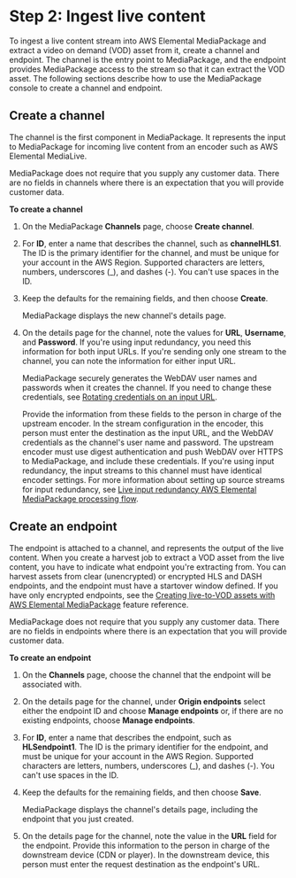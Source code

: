 # Step 2: Ingest live content<a name="gs-ingest-live"></a>

To ingest a live content stream into AWS Elemental MediaPackage and extract a video on demand \(VOD\) asset from it, create a channel and endpoint\. The channel is the entry point to MediaPackage, and the endpoint provides MediaPackage access to the stream so that it can extract the VOD asset\. The following sections describe how to use the MediaPackage console to create a channel and endpoint\.

## Create a channel<a name="gs-create-channel-ltov"></a>

The channel is the first component in MediaPackage\. It represents the input to MediaPackage for incoming live content from an encoder such as AWS Elemental MediaLive\. 

MediaPackage does not require that you supply any customer data\. There are no fields in channels where there is an expectation that you will provide customer data\.

**To create a channel**

1. On the MediaPackage **Channels** page, choose **Create channel**\.

1. For **ID**, enter a name that describes the channel, such as **channelHLS1**\. The ID is the primary identifier for the channel, and must be unique for your account in the AWS Region\. Supported characters are letters, numbers, underscores \(\_\), and dashes \(\-\)\. You can't use spaces in the ID\.

1. Keep the defaults for the remaining fields, and then choose **Create**\.

   MediaPackage displays the new channel's details page\.

1. On the details page for the channel, note the values for **URL**, **Username**, and **Password**\. If you're using input redundancy, you need this information for both input URLs\. If you're sending only one stream to the channel, you can note the information for either input URL\. 

   MediaPackage securely generates the WebDAV user names and passwords when it creates the channel\. If you need to change these credentials, see [Rotating credentials on an input URL](channels-rotate-creds.md)\.

   Provide the information from these fields to the person in charge of the upstream encoder\. In the stream configuration in the encoder, this person must enter the destination as the input URL, and the WebDAV credentials as the channel's user name and password\. The upstream encoder must use digest authentication and push WebDAV over HTTPS to MediaPackage, and include these credentials\. If you're using input redundancy, the input streams to this channel must have identical encoder settings\. For more information about setting up source streams for input redundancy, see [Live input redundancy AWS Elemental MediaPackage processing flow](what-is-flow-ir.md)\.

## Create an endpoint<a name="gs-create-endpoint-ltov"></a>

The endpoint is attached to a channel, and represents the output of the live content\. When you create a harvest job to extract a VOD asset from the live content, you have to indicate what endpoint you're extracting from\. You can harvest assets from clear \(unencrypted\) or encrypted HLS and DASH endpoints, and the endpoint must have a startover window defined\. If you have only encrypted endpoints, see the [Creating live\-to\-VOD assets with AWS Elemental MediaPackage](ltov.md) feature reference\.

MediaPackage does not require that you supply any customer data\. There are no fields in endpoints where there is an expectation that you will provide customer data\.

**To create an endpoint**

1. On the **Channels** page, choose the channel that the endpoint will be associated with\.

1. On the details page for the channel, under **Origin endpoints** select either the endpoint ID and choose **Manage endpoints** or, if there are no existing endpoints, choose **Manage endpoints**\.

1. For **ID**, enter a name that describes the endpoint, such as **HLSendpoint1**\. The ID is the primary identifier for the endpoint, and must be unique for your account in the AWS Region\. Supported characters are letters, numbers, underscores \(\_\), and dashes \(\-\)\. You can't use spaces in the ID\.

1. Keep the defaults for the remaining fields, and then choose **Save**\.

   MediaPackage displays the channel's details page, including the endpoint that you just created\.

1. On the details page for the channel, note the value in the **URL** field for the endpoint\. Provide this information to the person in charge of the downstream device \(CDN or player\)\. In the downstream device, this person must enter the request destination as the endpoint's URL\.